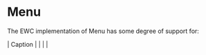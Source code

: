 # Menu

The EWC implementation of Menu has some degree of support for:

 |   Caption  |            |            |           |
